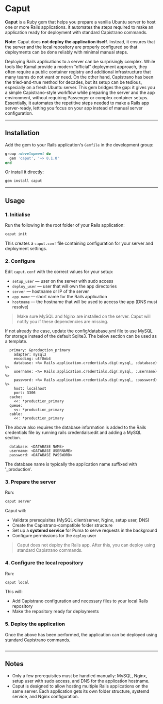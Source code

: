 
# Caput

**Caput** is a Ruby gem that helps you prepare a vanilla Ubuntu server to host one or more Rails applications. It automates the steps required to make an application ready for deployment with standard Capistrano commands.

**Note:** Caput does **not deploy the application itself**. Instead, it ensures that the server and the local repository are properly configured so that deployments can be done reliably with minimal manual steps.

Deploying Rails applications to a server can be surprisingly complex. While tools like Kamal provide a modern “official” deployment approach, they often require a public container registry and additional infrastructure that many teams do not want or need. On the other hand, Capistrano has been the tried-and-true method for decades, but its setup can be tedious, especially on a fresh Ubuntu server. This gem bridges the gap: it gives you a simple Capistrano-style workflow while preparing the server and the app environment, without requiring Passenger or complex container setups. Essentially, it automates the repetitive steps needed to make a Rails app server-ready, letting you focus on your app instead of manual server configuration.

---

## Installation

Add the gem to your Rails application's `Gemfile` in the development group:

```ruby
group :development do
  gem 'caput', '~> 0.1.0'
end
```

Or install it directly:

```bash
gem install caput
```

---

## Usage

### 1. Initialise

Run the following in the root folder of your Rails application:

```bash
caput init
```

This creates a `caput.conf` file containing configuration for your server and deployment settings.

### 2. Configure

Edit `caput.conf` with the correct values for your setup:

- `setup_user` — user on the server with sudo access  
- `deploy_user` — user that will own the app directories  
- `server` — hostname or IP of the server  
- `app_name` — short name for the Rails application  
- `hostname` — the hostname that will be used to access the app (DNS must resolve)

> Make sure MySQL and Nginx are installed on the server. Caput will notify you if these dependencies are missing.

If not already the case, update the config/database.yml file to use MySQL for storage instead of the default Sqlite3. The below section can be used as a template.

```production:
  primary: &production_primary
    adapter: mysql2
    encoding: utf8mb4
    database: <%= Rails.application.credentials.dig(:mysql, :database) %>
    username: <%= Rails.application.credentials.dig(:mysql, :username) %>
    password: <%= Rails.application.credentials.dig(:mysql, :password) %>
    host: localhost
    port: 3306
  cache:
    <<: *production_primary
  queue:
    <<: *production_primary
  cable:
    <<: *production_primary
```

The above also requires the database information is added to the Rails credentials file by running rails credentials:edit and adding a MySQL section.

```mysql:
  database: <DATABASE NAME>
  username: <DATABASE USERNAME>
  password: <DATABASE PASSWORD>
```

The database name is typically the application name suffixed with '_production'.

### 3. Prepare the server

Run:

```bash
caput server
```

Caput will:

- Validate prerequisites (MySQL client/server, Nginx, setup user, DNS) 
- Create the Capistrano-compatible folder structure 
- Set up a **systemd service** for Puma to serve requests in the background  
- Configure permissions for the `deploy` user  

> Caput does not deploy the Rails app. After this, you can deploy using standard Capistrano commands.

### 4. Configure the local repository

Run:

```bash
caput local
```

This will:

- Add Capistrano configuration and necessary files to your local Rails repository  
- Make the repository ready for deployments  

### 5. Deploy the application

Once the above has been performed, the application can be deployed using standard Capistrano commands.

```cap production deploy
```

---

## Notes

- Only a few prerequisites must be handled manually: MySQL, Nginx, setup user with sudo access, and DNS for the application hostname.  
- Caput is designed to allow hosting multiple Rails applications on the same server. Each application gets its own folder structure, systemd service, and Nginx configuration.

